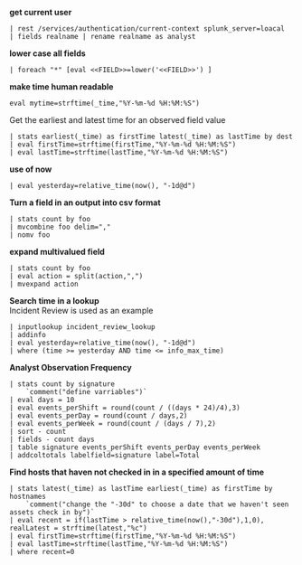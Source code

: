 **get current user**
```
| rest /services/authentication/current-context splunk_server=loacal
| fields realname | rename realname as analyst
```

**lower case all fields**
```
| foreach "*" [eval <<FIELD>>=lower('<<FIELD>>') ]
```

**make time human readable**
```
eval mytime=strftime(_time,"%Y-%m-%d %H:%M:%S")
```

Get the earliest and latest time for an observed field value
```
| stats earliest(_time) as firstTime latest(_time) as lastTime by dest
| eval firstTime=strftime(firstTime,"%Y-%m-%d %H:%M:%S")
| eval lastTime=strftime(lastTime,"%Y-%m-%d %H:%M:%S")
```


**use of now**
```
| eval yesterday=relative_time(now(), "-1d@d")
```

**Turn a field in an output into csv format**
```
| stats count by foo
| mvcombine foo delim=","
| nomv foo
```

**expand multivalued field**
```
| stats count by foo
| eval action = split(action,",")
| mvexpand action
```

**Search time in a lookup** <br>
Incident Review is used as an example
```
| inputlookup incident_review_lookup
| addinfo
| eval yesterday=relative_time(now(), "-1d@d")
| where (time >= yesterday AND time <= info_max_time)
```

**Analyst Observation Frequency**
```
| stats count by signature
    `comment("define varriables")`
| eval days = 10
| eval events_perShift = round(count / ((days * 24)/4),3)
| eval events_perDay = round(count / days,2)
| eval events_perWeek = round(count / (days / 7),2)
| sort - count
| fields - count days
| table signature events_perShift events_perDay events_perWeek
| addcoltotals labelfield=signature label=Total
```

**Find hosts that haven not checked in in a specified amount of time**
```
| stats latest(_time) as lastTime earliest(_time) as firstTime by hostnames
    `comment("change the "-30d" to choose a date that we haven't seen assets check in by")`
| eval recent = if(lastTime > relative_time(now(),"-30d"),1,0), realLatest = strftime(latest,"%c")
| eval firstTime=strftime(firstTime,"%Y-%m-%d %H:%M:%S")
| eval lastTime=strftime(lastTime,"%Y-%m-%d %H:%M:%S")
| where recent=0
```
